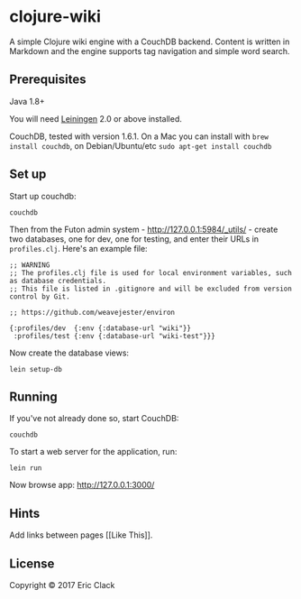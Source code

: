 # clojure-wiki

A simple Clojure wiki engine with a CouchDB backend. Content is written in Markdown and the engine supports tag navigation and simple word search.

## Prerequisites

Java 1.8+

You will need [Leiningen][1] 2.0 or above installed.

[1]: https://github.com/technomancy/leiningen

CouchDB, tested with version 1.6.1. On a Mac you can install with `brew install couchdb`, on Debian/Ubuntu/etc `sudo apt-get install couchdb`

## Set up

Start up couchdb:

    couchdb

Then from the Futon admin system - http://127.0.0.1:5984/_utils/ - create two databases, one for dev, one for testing, and enter their URLs in `profiles.clj`. Here's an example file:

```
;; WARNING
;; The profiles.clj file is used for local environment variables, such as database credentials.
;; This file is listed in .gitignore and will be excluded from version control by Git.

;; https://github.com/weavejester/environ

{:profiles/dev  {:env {:database-url "wiki"}}
 :profiles/test {:env {:database-url "wiki-test"}}}
```

Now create the database views:

    lein setup-db

## Running

If you've not already done so, start CouchDB:

    couchdb

To start a web server for the application, run:

    lein run
    
Now browse app: http://127.0.0.1:3000/

## Hints

Add links between pages [[Like This]]. 

## License

Copyright © 2017 Eric Clack
